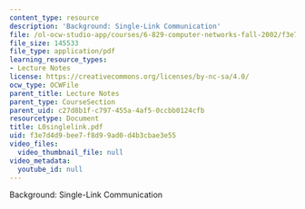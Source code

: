 ```yaml
---
content_type: resource
description: 'Background: Single-Link Communication'
file: /ol-ocw-studio-app/courses/6-829-computer-networks-fall-2002/f3e7d4d9bee7f8d99ad0d4b3cbae3e55_L0singlelink.pdf
file_size: 145533
file_type: application/pdf
learning_resource_types:
- Lecture Notes
license: https://creativecommons.org/licenses/by-nc-sa/4.0/
ocw_type: OCWFile
parent_title: Lecture Notes
parent_type: CourseSection
parent_uid: c27d8b1f-c797-455a-4af5-0ccbb0124cfb
resourcetype: Document
title: L0singlelink.pdf
uid: f3e7d4d9-bee7-f8d9-9ad0-d4b3cbae3e55
video_files:
  video_thumbnail_file: null
video_metadata:
  youtube_id: null
---
```

Background: Single-Link Communication